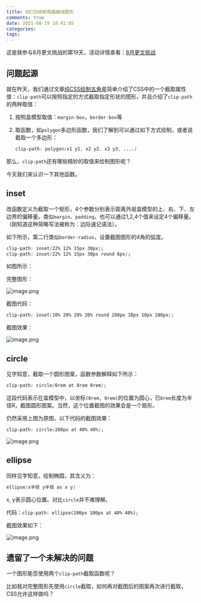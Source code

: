 ```yaml
---
title: 纯CSS绘制弯曲曲线图形
comments: true
date: 2021-08-19 18:41:05
categories:
tags:
---
```


这是我参与8月更文挑战的第19天，活动详情查看：[8月更文挑战](https://juejin.cn/post/6987962113788493831)



## 问题起源

就在昨天，我们通过文章[纯CSS绘制五角星](https://juejin.cn/post/6997722260815478814)简单介绍了CSS中的一个截取属性值：`clip-path`可以按照指定的方式截取指定形状的图形，并且介绍了`clip-path`的两种取值：

1. 按照盒模型取值：`margin-box`，`border-box`等

2. 取函数，如`polygon`多边形函数，我们了解到可以通过如下方式绘制，或者说截取一个多边形：

   ```css
   clip-path: polygon(x1 y1, x2 y2, x3 y3, ....)
   ```

那么，`clip-path`还有哪些精妙的取值来绘制图形呢？

今天我们来认识一下其他函数。

## inset

改函数定义为截取一个矩形，4个参数分别表示距离外层盒模型的上、右、下、左边界的偏移量。类似`margin`、`padding`，也可以通过1,2,4个值来设定4个偏移量。（刚知道这种简略写法被称为：边际速记语法）。

如下所示，第二行类似`border-radius`，设置截图图形的4角的弧度。

```css
clip-path: inset(22% 12% 15px 30px);
clip-path: inset(22% 12% 15px 30px round 6px);
```

如图所示：

完整图形：

![image.png](https://p3-juejin.byteimg.com/tos-cn-i-k3u1fbpfcp/7f92fcae5d804bbb9cc3ed6ac934276e~tplv-k3u1fbpfcp-watermark.image)

截图代码：

```css
clip-path: inset(10% 20% 20% 20% round 280px 10px 10px 280px);
```

截图效果：

![image.png](https://p6-juejin.byteimg.com/tos-cn-i-k3u1fbpfcp/2ada73a0ce8a42bc9b826c5450949b4e~tplv-k3u1fbpfcp-watermark.image)



## circle

见字知意，截取一个圆形图案，函数参数解释如下所示：

```css
clip-path: circle(6rem at 0rem 0rem);
```

这段代码表示在盒模型中，以坐标`(0rem, 0rem)`的位置为圆心，已`6rem`长度为半径R，截图圆形图案。当然，这个位置截图的效果会是一个扇形。

仍然采用上图为原图，以下代码的截图效果：

```css
clip-path: circle(200px at 40% 40%);
```

![image.png](https://p3-juejin.byteimg.com/tos-cn-i-k3u1fbpfcp/5a54a4133a5f4843a84b86366d57f5e3~tplv-k3u1fbpfcp-watermark.image)

## ellipse

同样见字知意，绘制椭圆，其含义为：

```css
ellipse(x半径 y半径 as x y)
```

x, y表示圆心位置。对比`circle`并不难理解。

代码：`clip-path: ellipse(200px 100px at 40% 40%);`

截图效果如下：

![image.png](https://p6-juejin.byteimg.com/tos-cn-i-k3u1fbpfcp/080701473a574cf0ace3f2b6af042160~tplv-k3u1fbpfcp-watermark.image)



## 遗留了一个未解决的问题

一个图形能否使用两个`clip-path`截取函数呢？

比如我对完整图形先使用`circle`截取，如何再对截图后的图案再次进行截取，CSS允许这样做吗？
